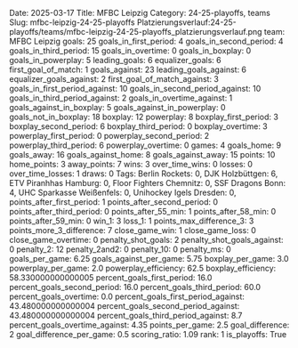 Date: 2025-03-17
Title: MFBC Leipzig
Category: 24-25-playoffs, teams
Slug: mfbc-leipzig-24-25-playoffs
Platzierungsverlauf:24-25-playoffs/teams/mfbc-leipzig-24-25-playoffs_platzierungsverlauf.png
team: MFBC Leipzig
goals: 25
goals_in_first_period: 4
goals_in_second_period: 4
goals_in_third_period: 15
goals_in_overtime: 0
goals_in_boxplay: 0
goals_in_powerplay: 5
leading_goals: 6
equalizer_goals: 6
first_goal_of_match: 1
goals_against: 23
leading_goals_against: 6
equalizer_goals_against: 2
first_goal_of_match_against: 3
goals_in_first_period_against: 10
goals_in_second_period_against: 10
goals_in_third_period_against: 2
goals_in_overtime_against: 1
goals_against_in_boxplay: 5
goals_against_in_powerplay: 0
goals_not_in_boxplay: 18
boxplay: 12
powerplay: 8
boxplay_first_period: 3
boxplay_second_period: 6
boxplay_third_period: 0
boxplay_overtime: 3
powerplay_first_period: 0
powerplay_second_period: 2
powerplay_third_period: 6
powerplay_overtime: 0
games: 4
goals_home: 9
goals_away: 16
goals_against_home: 8
goals_against_away: 15
points: 10
home_points: 3
away_points: 7
wins: 3
over_time_wins: 0
losses: 0
over_time_losses: 1
draws: 0
Tags:  Berlin Rockets: 0,  DJK Holzbüttgen: 6,  ETV Piranhhas Hamburg: 0,  Floor Fighters Chemnitz: 0,  SSF Dragons Bonn: 4,  UHC Sparkasse Weißenfels: 0,  Unihockey Igels Dresden: 0,
points_after_first_period: 1
points_after_second_period: 0
points_after_third_period: 0
points_after_55_min: 1
points_after_58_min: 0
points_after_59_min: 0
win_1: 3
loss_1: 1
points_max_difference_3: 3
points_more_3_difference: 7
close_game_win: 1
close_game_loss: 0
close_game_overtime: 0
penalty_shot_goals: 2
penalty_shot_goals_against: 0
penalty_2: 12
penalty_2and2: 0
penalty_10: 0
penalty_ms: 0
goals_per_game: 6.25
goals_against_per_game: 5.75
boxplay_per_game: 3.0
powerplay_per_game: 2.0
powerplay_efficiency: 62.5
boxplay_efficiency: 58.330000000000005
percent_goals_first_period: 16.0
percent_goals_second_period: 16.0
percent_goals_third_period: 60.0
percent_goals_overtime: 0.0
percent_goals_first_period_against: 43.480000000000004
percent_goals_second_period_against: 43.480000000000004
percent_goals_third_period_against: 8.7
percent_goals_overtime_against: 4.35
points_per_game: 2.5
goal_difference: 2
goal_difference_per_game: 0.5
scoring_ratio: 1.09
rank: 1
is_playoffs: True
